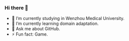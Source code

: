 ### Hi there 👋

- 🔭 I’m currently studying in Wenzhou Medical University.
- 🌱 I’m currently learning domain adaptation.
- 💬 Ask me about GitHub.
- ⚡ Fun fact: Game.

<!--
**qgctakeoff/qgctakeoff** is a ✨ _special_ ✨ repository because its `README.md` (this file) appears on your GitHub profile.

Here are some ideas to get you started:

- 🔭 I’m currently studying in Wenzhou Medical University.
- 🌱 I’m currently learning domain adaptation.
- 💬 Ask me about GitHub.
- ⚡ Fun fact: Game.
-->
